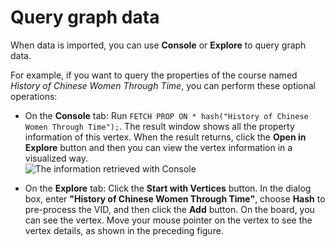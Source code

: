 # Query graph data

When data is imported, you can use **Console** or **Explore** to query graph data.

For example, if you want to query the properties of the course named _History of Chinese Women Through Time_, you can perform these optional operations:

* On the **Console** tab: Run `FETCH PROP ON * hash("History of Chinese Women Through Time");`. The result window shows all the property information of this vertex. When the result returns, click the **Open in Explore** button and then you can view the vertex information in a visualized way.  
![The information retrieved with Console](https://docs-cdn.nebula-graph.com.cn/nebula-studio-docs/st-ug-036.png "Retrieve data information ")

* On the **Explore** tab: Click the **Start with Vertices** button. In the dialog box, enter **"History of Chinese Women Through Time"**, choose **Hash** to pre-process the VID, and then click the **Add** button. On the board, you can see the vertex. Move your mouse pointer on the vertex to see the vertex details, as shown in the preceding figure.
